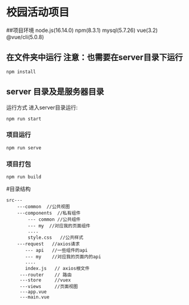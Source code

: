 # 校园活动项目

##项目环境
node.js(16.14.0) npm(8.3.1) mysql(5.7.26) vue(3.2) @vue/cli(5.0.8)

## 在文件夹中运行 注意：也需要在server目录下运行
```
npm install
```

## server 目录及是服务器目录
运行方式
进入server目录运行:
```
npm run start
```

### 项目运行
```
npm run serve
```

### 项目打包
```
npm run build
```
#目录结构

```
src---
    ---common  //公共视图
    ---components  //私有组件
        --- common //公共组件
        --- my  //对应我的页面组件
        ....
        style.css   //公共样式
    ---request   //axios请求
       --- api   //一些组件的api
       --- my    //对应我的页面内的api
       ....
       index.js   // axios根文件
     ---router    // 路由
     ---store     //vuex
     ---views     //页面视图
     ---app.vue
     ---main.vue
```
